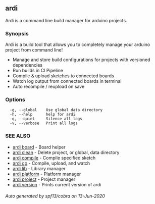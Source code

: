 ## ardi

Ardi is a command line build manager for arduino projects.

### Synopsis


Ardi is a build tool that allows you to completely manage your arduino project from command line!

- Manage and store build configurations for projects with versioned dependencies
- Run builds in CI Pipeline
- Compile & upload sketches to connected boards
- Watch log output from connected boards in terminal
- Auto recompile / reupload on save

### Options

```
  -g, --global    Use global data directory
  -h, --help      help for ardi
  -q, --quiet     Silence all logs
  -v, --verbose   Print all logs
```

### SEE ALSO

* [ardi board](ardi_board.md)	 - Board helper
* [ardi clean](ardi_clean.md)	 - Delete project, or global, data directory
* [ardi compile](ardi_compile.md)	 - Compile specified sketch
* [ardi go](ardi_go.md)	 - Compile, upload, and watch
* [ardi lib](ardi_lib.md)	 - Library manager
* [ardi platform](ardi_platform.md)	 - Platform manager
* [ardi project](ardi_project.md)	 - Project manager
* [ardi version](ardi_version.md)	 - Prints current version of ardi

###### Auto generated by spf13/cobra on 13-Jun-2020
